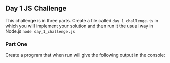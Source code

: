 ## Day 1 JS Challenge

This challenge is in three parts. Create a file called `day_1_challenge.js` in which you will implement your solution 
and then run it the usual way in Node.js `node day_1_challenge.js`

### Part One

Create a program that when run will give the following output in the console:

